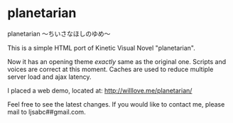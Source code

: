 planetarian
===========

planetarian ～ちいさなほしのゆめ～

This is a simple HTML port of Kinetic Visual Novel "planetarian".

Now it has an opening theme _exactly_ same as the original one. Scripts and voices are correct at this moment. Caches are used to reduce multiple server load and ajax latency.

I placed a web demo, located at: http://willlove.me/planetarian/

Feel free to see the latest changes. If you would like to contact me, please mail to ljsabc##gmail.com.
